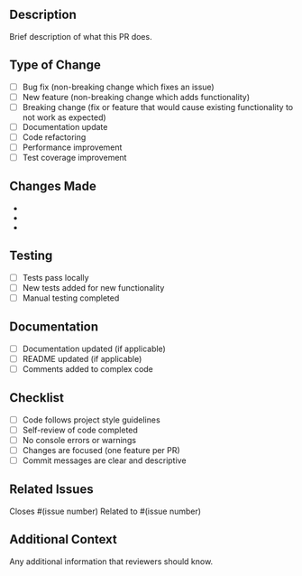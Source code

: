 ## Description

Brief description of what this PR does.

## Type of Change

- [ ] Bug fix (non-breaking change which fixes an issue)
- [ ] New feature (non-breaking change which adds functionality)
- [ ] Breaking change (fix or feature that would cause existing functionality to not work as expected)
- [ ] Documentation update
- [ ] Code refactoring
- [ ] Performance improvement
- [ ] Test coverage improvement

## Changes Made

- 
- 
- 

## Testing

- [ ] Tests pass locally
- [ ] New tests added for new functionality
- [ ] Manual testing completed

## Documentation

- [ ] Documentation updated (if applicable)
- [ ] README updated (if applicable)
- [ ] Comments added to complex code

## Checklist

- [ ] Code follows project style guidelines
- [ ] Self-review of code completed
- [ ] No console errors or warnings
- [ ] Changes are focused (one feature per PR)
- [ ] Commit messages are clear and descriptive

## Related Issues

Closes #(issue number)
Related to #(issue number)

## Additional Context

Any additional information that reviewers should know.